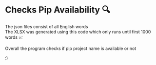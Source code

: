 # Checks Pip Availability 🔍 

The json files consist of all English words  <br>
The XLSX was generated using this code which only runs until first 1000 words 📈 


Overall the program checks if pip project name is available or not 

:)
